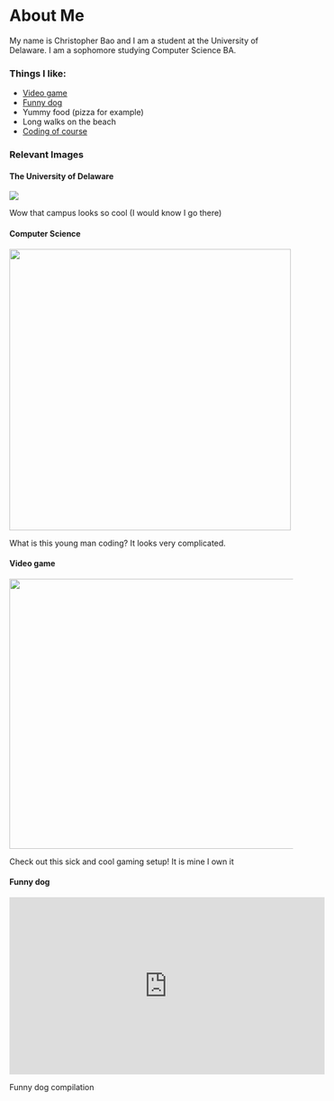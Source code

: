 <html>
  <h1>About Me</h1>
  <body>
    <p>My name is Christopher Bao and I am a student at the University of Delaware. I am a sophomore studying Computer Science BA.</p>
    <h3>Things I like:</h3>
      <ul>
        <li><a href="https://clongb.github.io/items/about.html#computer-science">Video game</a></li>
        <li><a href="https://clongb.github.io/items/about.html#funny-dog">Funny dog</a></li>
        <li>Yummy food (pizza for example)</li>
        <li>Long walks on the beach</li>
        <li><a href="https://clongb.github.io/items/about.html#computer-science">Coding of course</a></li>
      </ul>
    <h3>Relevant Images</h3>
    <h4>The University of Delaware</h4>
    <img src="https://marvel-b1-cdn.bc0a.com/f00000000164722/www.udel.edu/content/udel/en/academics/colleges/grad/prospective-students/why-ud/_jcr_content/par_udel/columngenerator_788838291/par_1/image.img.jpg/1603818658683.jpg">
    <p>Wow that campus looks so cool (I would know I go there)</p>
    <h4>Computer Science</h4>
    <img src="https://images.ctfassets.net/2htm8llflwdx/1LEJIT9KGRC4nwTJ5vuS6H/1b70f0c0e68e42db55bdd306d44c27f0/Shorelight_Computer_Science.jpg" width=500 height=500>
    <p>What is this young man coding? It looks very complicated.</p>
    <h4>Video game</h4>
    <img src="https://i.ytimg.com/vi/pFnYSEUXdQo/maxresdefault.jpg" width=852 height=480>
    <p>Check out this sick and cool gaming setup! It is mine I own it</p>
    <h4>Funny dog</h4>
    <iframe width="560" height="315" src="https://www.youtube.com/embed/1HygThMLzGs" title="YouTube video player" frameborder="0" allowfullscreen></iframe>
    <p>Funny dog compilation</p>
  </body> 
